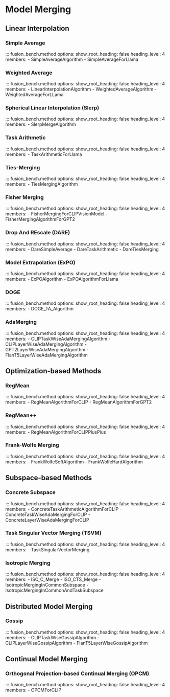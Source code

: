 # Model Merging

## Linear Interpolation

### Simple Average

::: fusion_bench.method
    options:
        show_root_heading: false
        heading_level: 4
        members:
        - SimpleAverageAlgorithm
        - SimpleAverageForLlama

### Weighted Average

::: fusion_bench.method
    options:
        show_root_heading: false
        heading_level: 4
        members:
        - LinearInterpolationAlgorithm
        - WeightedAverageAlgorithm
        - WeightedAverageForLLama

### Spherical Linear Interpolation (Slerp)

::: fusion_bench.method
    options:
        show_root_heading: false
        heading_level: 4
        members:
        - SlerpMergeAlgorithm

### Task Arithmetic

::: fusion_bench.method
    options:
        show_root_heading: false
        heading_level: 4
        members:
        - TaskArithmeticForLlama

### Ties-Merging

::: fusion_bench.method
    options:
        show_root_heading: false
        heading_level: 4
        members:
        - TiesMergingAlgorithm

### Fisher Merging

::: fusion_bench.method
    options:
        show_root_heading: false
        heading_level: 4
        members:
        - FisherMergingForCLIPVisionModel
        - FisherMergingAlgorithmForGPT2

### Drop And REscale (DARE)

::: fusion_bench.method
    options:
        show_root_heading: false
        heading_level: 4
        members:
        - DareSimpleAverage
        - DareTaskArithmetic
        - DareTiesMerging

### Model Extrapolation (ExPO)

::: fusion_bench.method
    options:
        show_root_heading: false
        heading_level: 4
        members:
        - ExPOAlgorithm
        - ExPOAlgorithmForLlama

### DOGE

::: fusion_bench.method
    options:
        show_root_heading: false
        heading_level: 4
        members:
        - DOGE_TA_Algorithm

### AdaMerging

::: fusion_bench.method
    options:
        show_root_heading: false
        heading_level: 4
        members:
        - CLIPTaskWiseAdaMergingAlgorithm
        - CLIPLayerWiseAdaMergingAlgorithm
        - GPT2LayerWiseAdaMergingAlgorithm
        - FlanT5LayerWiseAdaMergingAlgorithm


## Optimization-based Methods

### RegMean

::: fusion_bench.method
    options:
        show_root_heading: false
        heading_level: 4
        members:
        - RegMeanAlgorithmForCLIP
        - RegMeanAlgorithmForGPT2

### RegMean++

::: fusion_bench.method
    options:
        show_root_heading: false
        heading_level: 4
        members:
        - RegMeanAlgorithmForCLIPPlusPlus

### Frank-Wolfe Merging

::: fusion_bench.method
    options:
        show_root_heading: false
        heading_level: 4
        members:
        - FrankWolfeSoftAlgorithm
        - FrankWolfeHardAlgorithm


## Subspace-based Methods

### Concrete Subspace

::: fusion_bench.method
    options:
        show_root_heading: false
        heading_level: 4
        members:
        - ConcreteTaskArithmeticAlgorithmForCLIP
        - ConcreteTaskWiseAdaMergingForCLIP
        - ConcreteLayerWiseAdaMergingForCLIP

### Task Singular Vector Merging (TSVM)

::: fusion_bench.method
    options:
        show_root_heading: false
        heading_level: 4
        members:
        - TaskSingularVectorMerging

### Isotropic Merging

::: fusion_bench.method
    options:
        show_root_heading: false
        heading_level: 4
        members:
        - ISO_C_Merge
        - ISO_CTS_Merge
        - IsotropicMergingInCommonSubspace
        - IsotropicMergingInCommonAndTaskSubspace

## Distributed Model Merging

### Gossip

::: fusion_bench.method
    options:
        show_root_heading: false
        heading_level: 4
        members:
        - CLIPTaskWiseGossipAlgorithm
        - CLIPLayerWiseGossipAlgorithm
        - FlanT5LayerWiseGossipAlgorithm

## Continual Model Merging

### Orthogonal Projection-based Continual Merging (OPCM)

::: fusion_bench.method
    options:
        show_root_heading: false
        heading_level: 4
        members:
        - OPCMForCLIP
